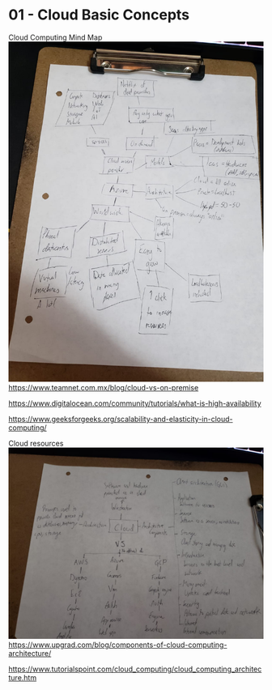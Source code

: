 # 01 - Cloud Basic Concepts
Cloud Computing Mind Map  
![alt text](mapa1.jpeg)
https://www.teamnet.com.mx/blog/cloud-vs-on-premise  

https://www.digitalocean.com/community/tutorials/what-is-high-availability  

https://www.geeksforgeeks.org/scalability-and-elasticity-in-cloud-computing/  

Cloud resources  
![alt text](mapa2.jpeg)
https://www.upgrad.com/blog/components-of-cloud-computing-architecture/  

https://www.tutorialspoint.com/cloud_computing/cloud_computing_architecture.htm